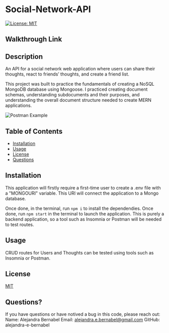 # Social-Network-API
[![License: MIT](https://img.shields.io/badge/License-MIT-yellow.svg)](https://opensource.org/licenses/MIT)

## Walkthrough Link


## Description

An API for a social network web application where users can share their thoughts, react to friends’ thoughts, and create a friend list.

This project was built to practice the fundamentals of creating a NoSQL MongoDB database using Mongoose. I practiced creating document schemas, understanding subdocuments and their purposes, and understanding the overall document structure needed to create MERN applications.

![Postman Example](image.png)

## Table of Contents

- [Installation](#installation)
- [Usage](#usage)
- [License](#license)
- [Questions](#questions?)


## Installation

This application will firstly require a first-time user to create a .env file with a "MONGOURI" variable. This URI will connect the application to a Mongo database. 

Once done, in the terminal, run `npm i` to install the dependendies. Once done, run `npm start` in the terminal to launch the application. This is purely a backend application, so a tool such as Insomnia or Postman will be needed to test routes.

## Usage

CRUD routes for Users and Thoughts can be tested using tools such as Insomnia or Postman.

## License 

[MIT](https://choosealicense.com/licenses/mit/)

## Questions? 

If you have questions or have notived a bug in this code, please reach out:
Name: Alejandra Bernabel
Email: alejandra.e.bernabel@gmail.com
GitHub: alejandra-e-bernabel
